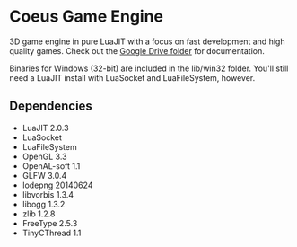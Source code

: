 # Coeus Game Engine

3D game engine in pure LuaJIT with a focus on fast development and high quality games. Check out the [Google Drive folder](https://drive.google.com/#folders/0B1VFdVDpTS-sa3hmNlhieEt6dUk) for documentation.

Binaries for Windows (32-bit) are included in the lib/win32 folder. You'll still need a LuaJIT install with LuaSocket and LuaFileSystem, however.

## Dependencies
- LuaJIT 2.0.3
- LuaSocket
- LuaFileSystem
- OpenGL 3.3
- OpenAL-soft 1.1
- GLFW 3.0.4
- lodepng 20140624
- libvorbis 1.3.4
- libogg 1.3.2
- zlib 1.2.8
- FreeType 2.5.3
- TinyCThread 1.1